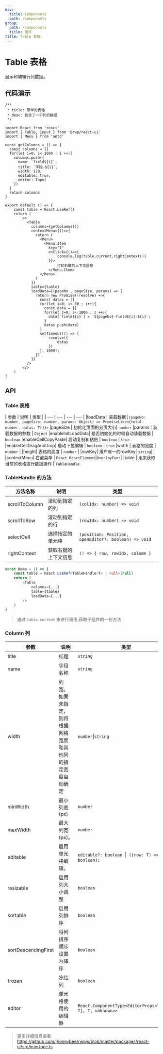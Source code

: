 ```yaml
---
nav:
  title: Components
  path: /components
group:
  path: /components
  title: 组件
title: Table 表格
---
```


# Table 表格

展示和编辑行列数据。


## 代码演示

```tsx
/**
 * title: 简单的表格
 * desc: 包含了一千列的数据
 */

import React from 'react'
import { Table, Input } from '@rwp/react-ui'
import { Menu } from 'antd'

const getColumns = () => {
  const columns = []
  for(let i=0; i< 1000 ; i ++){
    columns.push({
      name: `field${i}`,
      title: `字段-${i}`,
      width: 120,
      editable: true,
      editor: Input
    })
  }
  return columns
}

export default () => {
    const table = React.useRef()
    return (
        <>
          <Table
            columns={getColumns()}
            contextMenu={()=>{
              return (
                <Menu>
                  <Menu.Item
                    key="1"
                    onClick={()=>{
                        console.log(table.current.rightContext())
                    }}>
                        打印右键的上下文信息
                    </Menu.Item>
                </Menu>
              )
            }}
            table={table}
            loadData={(pageNo , pageSize, params) => {  
              return new Promise((resolve) =>{
                const datas = []
                for(let i=0; i< 50 ; i++){
                  const data = {}
                  for(let z=0; z< 1000 ; z ++){
                    data[`field${z}`] = `${pageNo}-field${i}-${i}`;
                  }
                  datas.push(data)
                }
                setTimeout(() => {
                    resolve({
                        datas
                    })
                }, 1000);
              })
            }}
          /> 
        </>
    )
}
```

## API

### Table 表格

| 参数      | 说明       | 类型     | 
| ---      | ---        | ---     | --- |
|loadData  | 装载数据   |`(pageNo: number, pageSize: number, params: Object) => PromiseLike<{total: number, datas: T[]}>`
|pageSize  | 初始化页面的分页大小| `number` 
|params    | 装载数据的参数      | `Object` 
|enableInitLoadData| 是否初始化的时候自动装载数据 | `boolean` 
|enableCellCopyPaste| 启动复制和粘贴 | `boolean` | `true`
|enableCellDragAndDrop| 启动下拉编辑 | `boolean` | `true`
|width | 表格的宽度 | `number` |
|height| 表格的高度 | `number` |
|rowKey| 用户唯一的rowKey| `string`|
|contextMenu| 右键菜单   | `React.ReactElement`&#124;`OverlayFunc`|
|table       | 用来获取当前的表格进行数据操作 | `TableHandle`


### TableHandle 的方法

| 方法名称          | 说明          | 类型     
| ---              | ---            | ---   
| scrollToColumn   | 滚动到指定的列  | `(colIdx: number) => void`
| scrollToRow      | 滚动到指定的行  | `(rowIdx: number) => void`
| selectCell       | 选择指定的单元格| `(position: Position, openEditor?: boolean) => void`     
| rightContext     | 获取右键的上下文信息| `() => { row, rowIdx, column }` 
```ts
const Demo = () => {
    const table = React.useRef<TableHandle<T> | null>(null)
    return (
        <Table
            columns={...}
            table={table}
            loadData={...}
        /> 
    )
}
```

> 通过 `table.current` 来进行调用,获取子组件的一些方法

### Column 列

| 参数      | 说明       | 类型     | 
| ---      | ---        | ---     |
|title     | 标题       | `string`| 
|name      | 字段名称   | `string`|
|width     |  列宽。如果未指定，则将根据网格宽度和其他列的指定宽度自动确定 | `number`&#124;`string`
|minWidth   | 最小列宽(px) | `number`|
|maxWidth   | 最大列宽(px)。| `number`|
|editable   | 启用单元格编辑。| `editable?: boolean `&#124;` ((row: T) => boolean);`
|resizable  | 启用列大小调整 | `boolean`|
|sortable   | 启用列排序     | `boolean`|
|sortDescendingFirst | 将列排序顺序设置为降序 | `boolean`
|frozen | 冻结列 |`boolean`
|editor | 单元格使用的编辑器| `React.ComponentType<EditorProps<T[keyof T], T, unknown>>`


> 更多详细信息查看 https://github.com/jhoneybee/rwpjs/blob/master/packages/react-ui/src/interface.ts